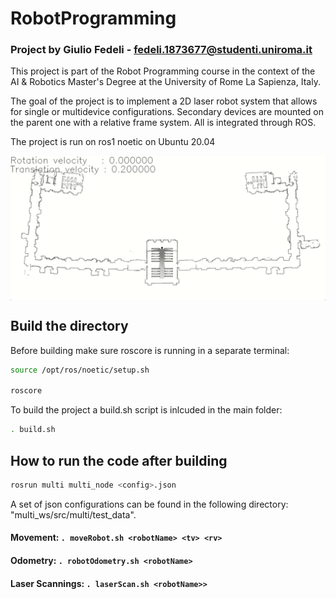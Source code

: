 # RobotProgramming
### Project by Giulio Fedeli - fedeli.1873677@studenti.uniroma.it 

This project is part of the Robot Programming course in the context of the  AI & Robotics Master's Degree at the University of Rome La Sapienza, Italy.<br>

The goal of the project is to implement a 2D laser robot system that allows for single or multidevice configurations. Secondary devices are mounted on the parent one with a relative frame system. All is integrated through ROS.<br>

The project is run on ros1 noetic on Ubuntu 20.04<br>

<p align="center">
	<img title="A short demonstration" src="extra/multi_demo.gif" align="center" width="600">
</p>

## Build the directory
Before building make sure roscore is running in a separate terminal:
```sh
source /opt/ros/noetic/setup.sh

roscore
```

To build the project a build.sh script is inlcuded in the main folder:
```sh
. build.sh
```

## How to run the code after building
```sh
rosrun multi multi_node <config>.json
```

A set of json configurations can be found in the following directory: "multi_ws/src/multi/test_data".

#### Movement: ```. moveRobot.sh <robotName> <tv> <rv>```
#### Odometry: ```. robotOdometry.sh <robotName>```
#### Laser Scannings: ```. laserScan.sh <robotName>>```